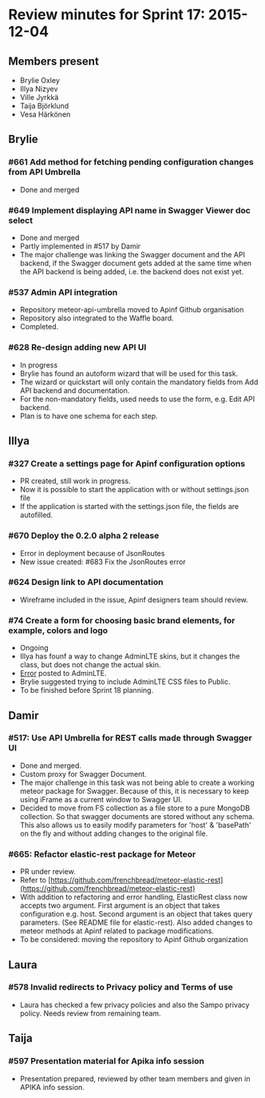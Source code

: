 # Review minutes for Sprint 17: 2015-12-04

## Members present
* Brylie Oxley
* Illya Nizyev
* Ville Jyrkkä
* Taija Björklund
* Vesa Härkönen

## Brylie
### #661 Add method for fetching pending configuration changes from API Umbrella
* Done and merged

### #649 Implement displaying API name in Swagger Viewer doc select
* Done and merged
* Partly implemented in #517 by Damir
* The major challenge was linking the Swagger document and the API backend, if the Swagger document 
gets added at the same time when the API backend is being added, i.e. the backend does not exist yet.

### #537 Admin API integration
* Repository meteor-api-umbrella moved to Apinf Github organisation
* Repository also integrated to the Waffle board.
* Completed.

### #628 Re-design adding new API UI
* In progress
* Brylie has found an autoform wizard that will be used for this task.
* The wizard or quickstart will only contain the mandatory fields from Add API backend and documentation.
* For the non-mandatory fields, used needs to use the form, e.g. Edit API backend.
* Plan is to have one schema for each step.

## Illya
### #327 Create a settings page for Apinf configuration options
* PR created, still work in progress.
* Now it is possible to start the application with or without settings.json file
* If the application is started with the settings.json file, the fields are autofilled.

### #670 Deploy the 0.2.0 alpha 2 release
* Error in deployment because of JsonRoutes
* New issue created: #683 Fix the JsonRoutes error 

### #624 Design link to API documentation
* Wireframe included in the issue, Apinf designers team should review.

### #74 Create a form for choosing basic brand elements, for example, colors and logo
* Ongoing
* Illya has founf a way to change AdminLTE skins, but it changes the class, but does not change the actual skin. 
* [Error](https://github.com/meteor-factory/meteor-admin-lte/issues/18) posted to AdminLTE.
* Brylie suggested trying to include AdminLTE CSS files to Public.
* To be finished before Sprint 18 planning.

## Damir
### #517: Use API Umbrella for REST calls made through Swagger UI
* Done and merged.
* Custom proxy for Swagger Document.
* The major challenge in this task was not being able to create a working meteor package for Swagger.
Because of this, it is necessary to keep  using iFrame as a current window to Swagger UI.
* Decided to move from FS collection as a file store to a pure MongoDB collection. 
So that swagger documents are stored without any schema. 
This also allows us to easily modify parameters for 'host' & 'basePath' on the fly and without adding 
changes to the original file.

### #665: Refactor elastic-rest package for Meteor
* PR under review.
* Refer to [https://github.com/frenchbread/meteor-elastic-rest](https://github.com/frenchbread/meteor-elastic-rest)
* With addition to refactoring and error handling, ElasticRest class now accepts two argument.
First argument is an object that takes configuration e.g. host. 
Second argument is an object that takes query parameters. (See README file for elastic-rest). 
Also added changes to meteor methods at Apinf related to package modifications. 
* To be considered: moving the repository to Apinf Github organization

## Laura
### #578 Invalid redirects to Privacy policy and Terms of use
* Laura has checked a few privacy policies and also the Sampo privacy policy. Needs review from remaining team.

## Taija
### #597 Presentation material for Apika info session
* Presentation prepared, reviewed by other team members and given in APIKA info session.


